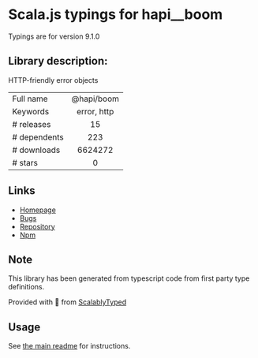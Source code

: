 
# Scala.js typings for hapi__boom

Typings are for version 9.1.0

## Library description:
HTTP-friendly error objects

|                    |                 |
| ------------------ | :-------------: |
| Full name          | @hapi/boom |
| Keywords           | error, http |
| # releases         | 15 |
| # dependents       | 223 |
| # downloads        | 6624272 |
| # stars            | 0 |

## Links
- [Homepage](https://github.com/hapijs/boom#readme)
- [Bugs](https://github.com/hapijs/boom/issues)
- [Repository](https://github.com/hapijs/boom)
- [Npm](https://www.npmjs.com/package/%40hapi%2Fboom)
    


## Note
This library has been generated from typescript code from first party type definitions.

Provided with :purple_heart: from [ScalablyTyped](https://github.com/oyvindberg/ScalablyTyped)

## Usage
See [the main readme](../../readme.md) for instructions.


